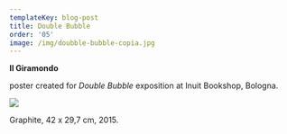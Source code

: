 ```yaml
---
templateKey: blog-post
title: Double Bubble
order: '05'
image: /img/doubble-bubble-copia.jpg
---
```

**Il Giramondo**

poster created for _Double Bubble_ exposition at Inuit Bookshop, Bologna.



![](/img/double-bubble_totale.jpg)

Graphite, 42 x 29,7 cm, 2015.
